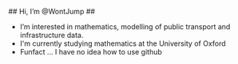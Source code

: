 ## Hi, I’m @WontJump ## 
- I’m interested in mathematics, modelling of public transport and infrastructure data.
- I'm currently studying mathematics at the University of Oxford
- Funfact ... I have no idea how to use github
  

<!---
WontJump/WontJump is a ✨ special ✨ repository because its `README.md` (this file) appears on your GitHub profile.
You can click the Preview link to take a look at your changes.
--->
